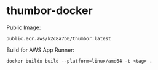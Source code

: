 # thumbor-docker

Public Image:

`public.ecr.aws/k2c8a7b0/thumbor:latest`

Build for AWS App Runner:

```
docker buildx build --platform=linux/amd64 -t <tag> .
```
